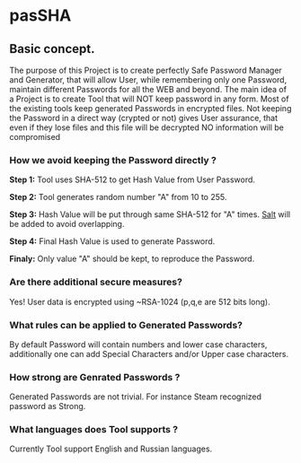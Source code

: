 # pasSHA
## Basic concept.
The purpose of this Project is to create perfectly Safe Password Manager and Generator, that will allow User, while remembering only one Password, maintain different Passwords for all the WEB and beyond.
The main idea of a Project is to create Tool that will NOT keep password in any form. Most of the existing tools keep generated Passwords in encrypted files. Not keeping the Password in a direct way (crypted or not) gives User assurance, that even if they lose files and this file will be decrypted NO information will be compromised

### How we avoid keeping the Password directly ?
**Step 1:** Tool uses SHA-512 to get Hash Value from User Password.

**Step 2:** Tool generates random number "A" from 10 to 255.

**Step 3:** Hash Value will be put through same SHA-512 for "A" times. [Salt](http://en.wikipedia.org/wiki/Salt_%28cryptography%29) will be added to avoid overlapping.

**Step 4:** Final Hash Value is used to generate Password.

**Finaly:** Only value "A" should be kept, to reproduce the Password.

### Are there additional secure measures?
Yes! User data is encrypted using ~RSA-1024 (p,q,e are 512 bits long).

### What rules can be applied to Generated Passwords?
By default Password will contain numbers and lower case characters, additionally one can add Special Characters and/or Upper case characters.

### How strong are Genrated Passwords ?
Generated Passwords are not trivial. For instance Steam recognized password as Strong.

### What languages does Tool supports ?
Currently Tool support English and Russian languages.
